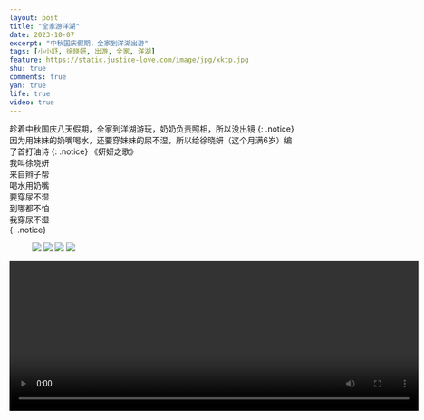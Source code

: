 ```yaml
---
layout: post
title: "全家游洋湖"
date: 2023-10-07
excerpt: "中秋国庆假期，全家到洋湖出游"
tags: [小小舒, 徐晓妍, 出游, 全家, 洋湖]
feature: https://static.justice-love.com/image/jpg/xktp.jpg
shu: true
comments: true
yan: true
life: true
video: true
---
```

趁着中秋国庆八天假期，全家到洋湖游玩，奶奶负责照相，所以没出镜
{: .notice}
因为用妹妹的奶嘴喝水，还要穿妹妹的尿不湿，所以给徐晓妍（这个月满6岁）编了首打油诗
{: .notice}
《妍妍之歌》<br />
我叫徐晓妍<br />
来自辫子帮<br />
喝水用奶嘴<br />
要穿尿不湿<br />
到哪都不怕<br />
我穿尿不湿<br />
{: .notice}
<figure>
    <img src="{{ site.staticUrl }}/xiaoxiaoshu/image/yijiayouyanghu (1).jpg" />
    <img src="{{ site.staticUrl }}/xiaoxiaoshu/image/yijiayouyanghu (2).jpg" />
    <img src="{{ site.staticUrl }}/xiaoxiaoshu/image/yijiayouyanghu (3).jpg" />
    <img src="{{ site.staticUrl }}/xiaoxiaoshu/image/yijiayouyanghu (4).jpg" />
</figure>
<video id="my-video" class="video-js vjs-16-9 clipboard" controls preload="auto" width="722" height="264" data-setup="{}">
    <source src="{{ site.staticUrl }}/yanyan/video/yanyanzhige.MP3" type='audio/mpeg'>
    <p class="vjs-no-js">
        To view this video please enable JavaScript, and consider upgrading to a web browser that
        <a href="http://videojs.com/html5-video-support/" target="_blank">supports HTML5 video</a>
    </p>
</video>